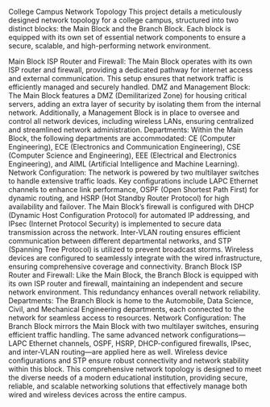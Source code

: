 College Campus Network Topology
This project details a meticulously designed network topology for a college campus, structured into two distinct blocks: the Main Block and the Branch Block. Each block is equipped with its own set of essential network components to ensure a secure, scalable, and high-performing network environment.

Main Block
ISP Router and Firewall: The Main Block operates with its own ISP router and firewall, providing a dedicated pathway for internet access and external communication. This setup ensures that network traffic is efficiently managed and securely handled.
DMZ and Management Block: The Main Block features a DMZ (Demilitarized Zone) for housing critical servers, adding an extra layer of security by isolating them from the internal network. Additionally, a Management Block is in place to oversee and control all network devices, including wireless LANs, ensuring centralized and streamlined network administration.
Departments: Within the Main Block, the following departments are accommodated: CE (Computer Engineering), ECE (Electronics and Communication Engineering), CSE (Computer Science and Engineering), EEE (Electrical and Electronics Engineering), and AIML (Artificial Intelligence and Machine Learning).
Network Configuration: The network is powered by two multilayer switches to handle extensive traffic loads. Key configurations include LAPC Ethernet channels to enhance link performance, OSPF (Open Shortest Path First) for dynamic routing, and HSRP (Hot Standby Router Protocol) for high availability and failover. The Main Block’s firewall is configured with DHCP (Dynamic Host Configuration Protocol) for automated IP addressing, and IPsec (Internet Protocol Security) is implemented to secure data transmission across the network. Inter-VLAN routing ensures efficient communication between different departmental networks, and STP (Spanning Tree Protocol) is utilized to prevent broadcast storms. Wireless devices are configured to seamlessly integrate with the wired infrastructure, ensuring comprehensive coverage and connectivity.
Branch Block
ISP Router and Firewall: Like the Main Block, the Branch Block is equipped with its own ISP router and firewall, maintaining an independent and secure network environment. This redundancy enhances overall network reliability.
Departments: The Branch Block is home to the Automobile, Data Science, Civil, and Mechanical Engineering departments, each connected to the network for seamless access to resources.
Network Configuration: The Branch Block mirrors the Main Block with two multilayer switches, ensuring efficient traffic handling. The same advanced network configurations—LAPC Ethernet channels, OSPF, HSRP, DHCP-configured firewalls, IPsec, and inter-VLAN routing—are applied here as well. Wireless device configurations and STP ensure robust connectivity and network stability within this block.
This comprehensive network topology is designed to meet the diverse needs of a modern educational institution, providing secure, reliable, and scalable networking solutions that effectively manage both wired and wireless devices across the entire campus.

